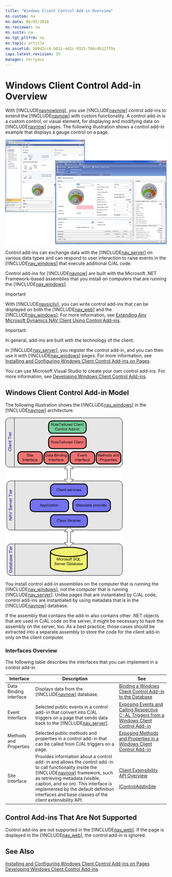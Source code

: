 ```yaml
---
title: "Windows Client Control Add-in Overview"
ms.custom: na
ms.date: 06/05/2016
ms.reviewer: na
ms.suite: na
ms.tgt_pltfrm: na
ms.topic: article
ms.assetid: b90d2cc6-b011-4d2c-9325-766cdb12ff9a
caps.latest.revision: 35
manager: terryaus
---
```

# Windows Client Control Add-in Overview
With [!INCLUDE[navnowlong](includes/navnowlong_md.md)], you use [!INCLUDE[navnow](includes/navnow_md.md)] control add\-ins to extend the [!INCLUDE[navnow](includes/navnow_md.md)] with custom functionality. A control add\-in is a custom control, or visual element, for displaying and modifying data on [!INCLUDE[navnow](includes/navnow_md.md)] pages. The following illustration shows a control add\-in example that displays a gauge control on a page.  
  
 ![Control add&#45;in example of a gauge control](media/NAV_ControlAddin_Gauge_Example.png "NAV\_ControlAddin\_Gauge\_Example")  
  
 Control add\-ins can exchange data with the [!INCLUDE[nav_server](includes/nav_server_md.md)] on various data types and can respond to user interaction to raise events in the [!INCLUDE[nav_windows](includes/nav_windows_md.md)] that execute additional C\/AL code.  
  
 Control add\-ins for [!INCLUDE[navnow](includes/navnow_md.md)] are built with the Microsoft .NET Framework–based assemblies that you install on computers that are running the [!INCLUDE[nav_windows](includes/nav_windows_md.md)].  
  
> [!IMPORTANT]  
>  With [!INCLUDE[navsicily](includes/navsicily_md.md)], you can write control add\-ins that can be displayed on both the [!INCLUDE[nav_web](includes/nav_web_md.md)] and the [!INCLUDE[nav_windows](includes/nav_windows_md.md)]. For more information, see [Extending Any Microsoft Dynamics NAV Client Using Control Add\-ins](Extending-Any-Microsoft-Dynamics-NAV-Client-Using-Control-Add-ins.md).  
  
> [!IMPORTANT]  
>  In general, add\-ins are built with the technology of the client.  
  
 In [!INCLUDE[nav_server](includes/nav_server_md.md)], you register the control add\-in, and you can then use it with [!INCLUDE[nav_windows](includes/nav_windows_md.md)] pages. For more information, see [Installing and Configuring Windows Client Control Add\-ins on Pages](Installing-and-Configuring-Windows-Client-Control-Add-ins-on-Pages.md).  
  
 You can use Microsoft Visual Studio to create your own control add\-ins. For more information, see [Developing Windows Client Control Add\-ins](Developing-Windows-Client-Control-Add-ins.md).  
  
## Windows Client Control Add\-in Model  
 The following illustration shows the [!INCLUDE[nav_windows](includes/nav_windows_md.md)] in the [!INCLUDE[navnow](includes/navnow_md.md)] architecture.  
  
 ![RoleTailored client control add&#45;in model](media/NAVRTCControlAddinArchitecture.png "NAVRTCControlAddinArchitecture")  
  
 You install control add\-in assemblies on the computer that is running the [!INCLUDE[nav_windows](includes/nav_windows_md.md)], not the computer that is running [!INCLUDE[nav_server](includes/nav_server_md.md)]. Unlike pages that are instantiated by C\/AL code, control add\-ins are instantiated by using metadata that is in the [!INCLUDE[navnow](includes/navnow_md.md)] database.  
  
 If the assembly that contains the add\-in also contains other .NET objects that are used in C\/AL code on the server, it might be necessary to have the assembly on the server, too. As a best practice, those cases should be extracted into a separate assembly to store the code for the client add\-in only on the client computer.  
  
### Interfaces Overview  
 The following table describes the interfaces that you can implement in a control add\-in.  
  
|Interface|Description|See|  
|---------------|-----------------|---------|  
|Data Binding interface|Displays data from the [!INCLUDE[navnow](includes/navnow_md.md)] database.|[Binding a Windows Client Control Add\-in to the Database](Binding-a-Windows-Client-Control-Add-in-to-the-Database.md)|  
|Event Interface|Selected public events in a control add\-in that convert into C\/AL triggers on a page that sends data back to the [!INCLUDE[nav_server](includes/nav_server_md.md)].|[Exposing Events and Calling Respective C\-AL Triggers from a Windows Client Control Add\-in](Exposing-Events-and-Calling-Respective-C-AL-Triggers-from-a-Windows-Client-Control-Add-in.md)|  
|Methods and Properties|Selected public methods and properties in a control add\-in that can be called from C\/AL triggers on a page.|[Exposing Methods and Properties in a Windows Client Control Add\-in](Exposing-Methods-and-Properties-in-a-Windows-Client-Control-Add-in.md)|  
|Site Interface|Provides information about a control add\-in and allows the control add\-in to call functionality inside the [!INCLUDE[navnow](includes/navnow_md.md)] framework, such as retrieving metadata \(visible, caption, and so on\). This interface is implemented by the default definition interfaces and base classes of the client extensibility API.|[Client Extensibility API Overview](Client-Extensibility-API-Overview.md)<br /><br /> [IControlAddInSite](assetId:///T:Microsoft.Dynamics.Framework.UI.Extensibility.IControlAddInSite)|  
  
## Control Add\-ins That Are Not Supported  
 Control add\-ins are not supported in the [!INCLUDE[nav_web](includes/nav_web_md.md)]. If the page is displayed in the [!INCLUDE[nav_web](includes/nav_web_md.md)], the control add\-in is ignored.  
  
## See Also  
 [Installing and Configuring Windows Client Control Add\-ins on Pages](Installing-and-Configuring-Windows-Client-Control-Add-ins-on-Pages.md)   
 [Developing Windows Client Control Add\-ins](Developing-Windows-Client-Control-Add-ins.md)